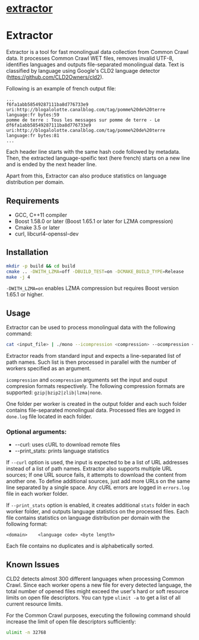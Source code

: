 # [extractor](https://github.com/paracrawl/extractor)

# Extractor

Extractor is a tool for fast monolingual data collection from Common Crawl data. It processes Common Crawl WET files, removes invalid UTF-8, identifies languages and outputs file-separated monolingual data. Text is classified by language using Google's CLD2 language detector (https://github.com/CLD2Owners/cld2).


Following is an example of french output file:
```
...
f6fa1abb58549287111ba8d776733e9 uri:http://blogalolotte.canalblog.com/tag/pomme%20de%20terre language:fr bytes:59
pomme de terre : Tous les messages sur pomme de terre - Le
df6fa1abb58549287111ba8d776733e9 uri:http://blogalolotte.canalblog.com/tag/pomme%20de%20terre language:fr bytes:81
...
```

Each header line starts with the same hash code followed by metadata. Then, the extracted language-speific text (here french) starts on a new line and is ended by the next header line.

Apart from this, Extractor can also produce statistics on language distribution per domain.


## Requirements

- GCC, C++11 compiler
- Boost 1.58.0 or later (Boost 1.65.1 or later for LZMA compression)
- Cmake 3.5 or later
- curl, libcurl4-openssl-dev


## Installation

```bash
mkdir -p build && cd build
cmake .. -DWITH_LZMA=off -DBUILD_TEST=on -DCMAKE_BUILD_TYPE=Release
make -j 4
```

`-DWITH_LZMA=on` enables LZMA compression but requires Boost version 1.65.1 or higher.



## Usage

Extractor can be used to process monolingual data with the following command:

```bash
cat <input_file> | ./mono --icompression <compression> --ocompression <compression> --workers <number_of_workers> --output <output_folder>
```

Extractor reads from standard input and expects a line-separated list of path names. Such list is then processed in parallel with the number of workers specified as an argument.

`icompression` and `ocompression` arguments set the input and ouput compresion formats respectively.
The following compression formats are supported: `gzip|bzip2|zlib|lzma|none`.

One folder per worker is created in the output folder and each such folder contains file-separated monolingual data. Processed files are logged in `done.log` file located in each folder.


### Optional arguments:

- --curl: uses cURL to download remote files
- --print_stats: prints language statistics

If `--curl` option is used, the input is expected to be a list of URL addresses instead of a list of path names. Extractor also supports multiple URL sources; If one URL source fails, it attempts to download the content from another one. To define additional sources, just add more URLs on the same line separated by a single space. Any cURL errors are logged in `errors.log` file in each worker folder.

If `--print_stats` option is enabled, it creates additional `stats` folder in each worker folder, and outputs language statistics on the processed files. Each file contains statistics on language distribution per domain with the following format:
```
<domain>	<language code>	<byte length>
```

Each file contains no duplicates and is alphabetically sorted.




## Known Issues

CLD2 detects almost 300 different languages when processing Common Crawl. Since each worker opens a new file for every detected language, the total number of opened files might exceed the user's hard or soft resource limits on open file descriptors. You can type ```ulimit -a``` to get a list of all current resource limits.

For the Common Crawl purposes, executing the following command should increase the limit of open file descriptors sufficiently:
```bash
ulimit -n 32768
```